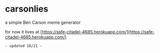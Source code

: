 # carsonlies
a simple Ben Carson meme generator

for now it lives at [https://safe-citadel-4685.herokuapp.com/](https://safe-citadel-4685.herokuapp.com/)

`- updated 10/21 -`

